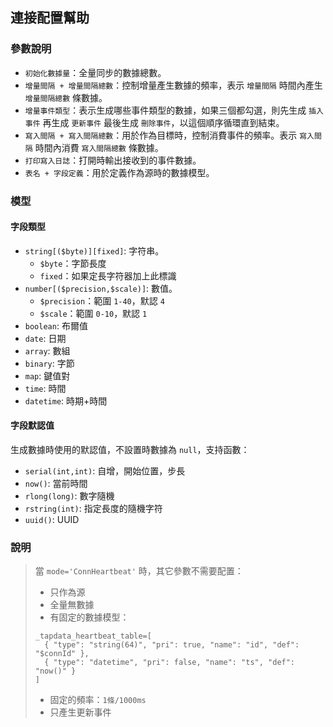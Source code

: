## 連接配置幫助

### 參數說明

- `初始化數據量`：全量同步的數據總數。
- `增量間隔 + 增量間隔總數`：控制增量產生數據的頻率，表示 `增量間隔` 時間內產生 `增量間隔總數` 條數據。
- `增量事件類型`：表示生成哪些事件類型的數據，如果三個都勾選，則先生成 `插入事件` 再生成 `更新事件` 最後生成 `刪除事件`，以這個順序循環直到結束。
- `寫入間隔 + 寫入間隔總數`：用於作為目標時，控制消費事件的頻率。表示 `寫入間隔` 時間內消費 `寫入間隔總數` 條數據。
- `打印寫入日誌`：打開時輸出接收到的事件數據。
- `表名 + 字段定義`：用於定義作為源時的數據模型。

### 模型

#### 字段類型

- `string[($byte)][fixed]`: 字符串。
  - `$byte`：字節長度
  - `fixed`：如果定長字符器加上此標識
- `number[($precision,$scale)]`: 數值。
  - `$precision`：範圍 `1-40`，默認 `4`
  - `$scale`：範圍 `0-10`，默認 `1`
- `boolean`: 布爾值
- `date`: 日期
- `array`: 數組
- `binary`: 字節
- `map`: 鍵值對
- `time`: 時間
- `datetime`: 時期+時間

#### 字段默認值

生成數據時使用的默認值，不設置時數據為 `null`，支持函數：

- `serial(int,int)`: 自增，開始位置，步長
- `now()`: 當前時間
- `rlong(long)`: 數字隨機
- `rstring(int)`: 指定長度的隨機字符
- `uuid()`: UUID

### 說明
> 當 `mode='ConnHeartbeat'` 時，其它參數不需要配置：
> - 只作為源
> - 全量無數據
> - 有固定的數據模型：
> ```
> _tapdata_heartbeat_table=[
>   { "type": "string(64)", "pri": true, "name": "id", "def": "$connId" },
>   { "type": "datetime", "pri": false, "name": "ts", "def": "now()" }
> ]
> ```
> - 固定的頻率：`1條/1000ms`
> - 只產生更新事件